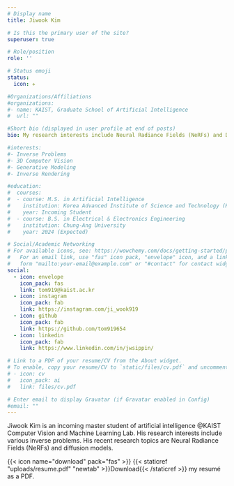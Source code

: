 ```yaml
---
# Display name
title: Jiwook Kim

# Is this the primary user of the site?
superuser: true

# Role/position
role: ''

# Status emoji
status:
  icon: ✈️

#Organizations/Affiliations
#organizations:
#- name: KAIST, Graduate School of Artificial Intelligence
#  url: ""

#Short bio (displayed in user profile at end of posts)
bio: My research interests include Neural Radiance Fields (NeRFs) and Diffusion Models (DMs).

#interests:
#- Inverse Problems
#- 3D Computer Vision
#- Generative Modeling
#- Inverse Rendering

#education:
#  courses:
#  - course: M.S. in Artificial Intelligence
#    institution: Korea Advanced Institute of Science and Technology (KAIST)
#    year: Incoming Student
#  - course: B.S. in Electrical & Electronics Engineering
#    institution: Chung-Ang University
#    year: 2024 (Expected)

# Social/Academic Networking
# For available icons, see: https://wowchemy.com/docs/getting-started/page-builder/#icons
#   For an email link, use "fas" icon pack, "envelope" icon, and a link in the
#   form "mailto:your-email@example.com" or "#contact" for contact widget.
social:
  - icon: envelope
    icon_pack: fas
    link: tom919@kaist.ac.kr
  - icon: instagram
    icon_pack: fab
    link: https://instagram.com/ji_wook919
  - icon: github
    icon_pack: fab
    link: https://github.com/tom919654
  - icon: linkedin
    icon_pack: fab
    link: https://www.linkedin.com/in/jwsippin/

# Link to a PDF of your resume/CV from the About widget.
# To enable, copy your resume/CV to `static/files/cv.pdf` and uncomment the lines below.
# - icon: cv
#   icon_pack: ai
#   link: files/cv.pdf

# Enter email to display Gravatar (if Gravatar enabled in Config)
#email: ""
---
```


Jiwook Kim is an incoming master student of artificial intelligence @KAIST Computer Vision and Machine Learning Lab. His research interests include various inverse problems. His recent research topics are Neural Radiance Fields (NeRFs) and diffusion models.

{{< icon name="download" pack="fas" >}} {{< staticref "uploads/resume.pdf" "newtab" >}}Download{{< /staticref >}} my resumé as a PDF.
